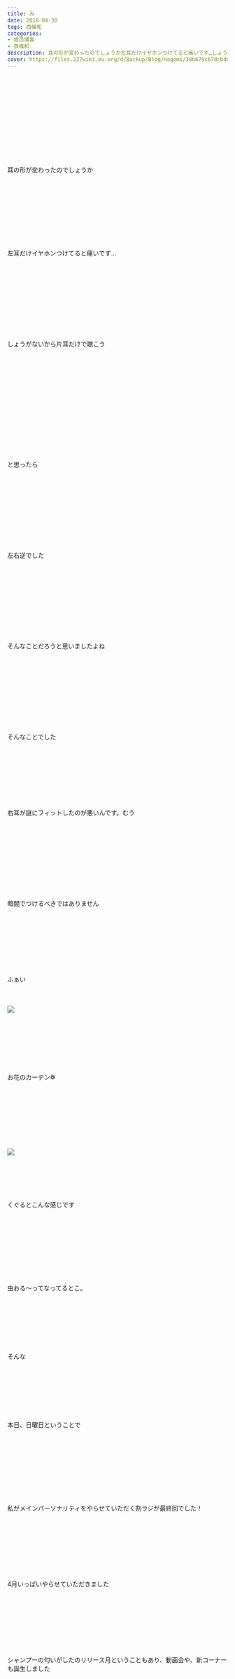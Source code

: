 ```yaml
---
title: み
date: 2018-04-30
tags: 西條和
categories: 
- 成员博客
- 西條和
description: 耳の形が変わったのでしょうか左耳だけイヤホンつけてると痛いです…しょうがないから片耳だけで聴こう...
cover: https://files.227wiki.eu.org/d/Backup/Blog/nagomi/38b679c67dcbd0b213d0df4a36494.jpg 
---
```

<div class="blog_detail__main">
<br/>
<br/>
<br/>
<br/>
<br/>
<br/>
<br/>
<br/>
<br/>
<br/>
<br/>
<br/>
耳の形が変わったのでしょうか<br/>
<br/>
<br/>
<br/>
<br/>
<br/>
<br/>
<br/>
<br/>
<br/>
<br/>
左耳だけイヤホンつけてると痛いです…<br/>
<br/>
<br/>
<br/>
<br/>
<br/>
<br/>
<br/>
<br/>
<br/>
<br/>
<br/>
しょうがないから片耳だけで聴こう<br/>
<br/>
<br/>
<br/>
<br/>
<br/>
<br/>
<br/>
<br/>
<br/>
<br/>
<br/>
<br/>
<br/>
<br/>
<br/>
と思ったら<br/>
<br/>
<br/>
<br/>
<br/>
<br/>
<br/>
<br/>
<br/>
<br/>
<br/>
<br/>
左右逆でした<br/>
<br/>
<br/>
<br/>
<br/>
<br/>
<br/>
<br/>
<br/>
<br/>
<br/>
<br/>
そんなことだろうと思いましたよね<br/>
<br/>
<br/>
<br/>
<br/>
<br/>
<br/>
<br/>
<br/>
<br/>
<br/>
<br/>
そんなことでした<br/>
<br/>
<br/>
<br/>
<br/>
<br/>
<br/>
<br/>
<br/>
<br/>
右耳が謎にフィットしたのが悪いんです。むう<br/>
<br/>
<br/>
<br/>
<br/>
<br/>
<br/>
<br/>
<br/>
<br/>
<br/>
<br/>
暗闇でつけるべきではありません<br/>
<br/>
<br/>
<br/>
<br/>
<br/>
<br/>
<br/>
<br/>
<br/>
ふぁい<br/>
<br/>
<br/>
<br/>
<img src="https://files.227wiki.eu.org/d/Backup/Blog/nagomi/38b679c67dcbd0b213d0df4a36494.jpg"><br/>
<br/>
<br/>
<br/>
<br/>
<br/>
<br/>
<br/>
<br/>
お花のカーテン❁﻿<br/>
<br/>
<br/>
<br/>
<br/>
<br/>
<br/>
<br/>
<br/>
<br/>
<img src="https://files.227wiki.eu.org/d/Backup/Blog/nagomi/38b679c67dcbd0b213d0df4a36494-01.jpg"><br/>
<br/>
<br/>
<br/>
<br/>
<br/>
<br/>
くぐるとこんな感じです<br/>
<br/>
<br/>
<br/>
<br/>
<br/>
<br/>
<br/>
<br/>
<br/>
<br/>
虫おる〜ってなってるとこ。<br/>
<br/>
<br/>
<br/>
<br/>
<br/>
<br/>
<br/>
<br/>
そんな<br/>
<br/>
<br/>
<br/>
<br/>
<br/>
<br/>
<br/>
<br/>
本日、日曜日ということで<br/>
<br/>
<br/>
<br/>
<br/>
<br/>
<br/>
<br/>
<br/>
<br/>
<br/>
私がメインパーソナリティをやらせていただく割ラジが最終回でした！<br/>
<br/>
<br/>
<br/>
<br/>
<br/>
<br/>
<br/>
<br/>
<br/>
4月いっぱいやらせていただきました<br/>
<br/>
<br/>
<br/>
<br/>
<br/>
<br/>
<br/>
<br/>
<br/>
シャンプーの匂いがしたのリリース月ということもあり、動画会や、新コーナーも誕生しました<br/>
<br/>
<br/>
<br/>
<br/>
<br/>
<br/>
<br/>
<br/>
<br/>
毎回1人の部分は不安でふえーん…ってなりながらメンバーに見守ってもらってなんとかお話してました<br/>
<br/>
<br/>
<br/>
<br/>
<br/>
<br/>
<br/>
なのでメンバーやスタッフさんにはだいぶ迷惑をかけてしまいましたが、、<br/>
<br/>
<br/>
<br/>
<br/>
<br/>
<br/>
<br/>
なんとか一カ月終えることができてほっとしています<br/>
<br/>
<br/>
<br/>
<br/>
<br/>
<br/>
<br/>
<br/>
<br/>
<br/>
<br/>
<br/>
<br/>
<br/>
<br/>
お聞き苦しいところ多々あったかと思いますがお付き合いいただきありがとうございました！<br/>
<br/>
<br/>
<br/>
<br/>
<br/>
<br/>
<br/>
<br/>
<br/>
<br/>
<br/>
聞き逃したという方もホームページからアーカイブが聴けるのでぜひっ<br/>
<br/>
<br/>
<br/>
<br/>
<br/>
<br/>
<br/>
<br/>
またすんなりお知らせできた〜やい！<br/>
<br/>
<br/>
<br/>
<br/>
<br/>
<br/>
<br/>
<br/>
<br/>
<br/>
結局、<br/>
<br/>
<br/>
<br/>
<br/>
擬音クイズは誰にも当てられずじまいでした…<br/>
<br/>
<br/>
<br/>
<br/>
<br/>
<br/>
<br/>
<br/>
<br/>
自信があるという方は握手会などで教えてください〜<br/>
<br/>
<br/>
<br/>
<br/>
<br/>
<br/>
<br/>
擬音クイズしましょっ<br/>
<br/>
<br/>
<br/>
<br/>
<br/>
<br/>
<br/>
<br/>
<br/>
<br/>
<br/>
<br/>
<br/>
おはなしたいむ<br/>
<br/>
<br/>
<br/>
<br/>
<br/>
◯浜で読書、良きでした〜<br/>
ゴールデンウィークはじまったんですね、私も握手会たのしみにがんばります！！<br/>
<br/>
<br/>
<br/>
<br/>
<br/>
◯東京、神奈川なら都会育ちなのですね！<br/>
長男ってすごいしっかりしてそうなイメージです！私も妹や弟がいたらしっかりしてたのかなと思います笑<br/>
<br/>
<br/>
<br/>
<br/>
<br/>
◯非日常いいですよねっ<br/>
私もきっかけや勇気が掴めなくてはまったきりです…難しいですね。<br/>
<br/>
<br/>
<br/>
<br/>
◯プラス3かっこいいですか？<br/>
スカートや靴褒めてくださって嬉しいです♩<br/>
雑貨屋さん連れてってください〜<br/>
容疑者Xの献身私もすきです！<br/>
<br/>
<br/>
<br/>
<br/>
<br/>
◯別の国に迷子…自分だったらと考えただけでこわいです。。<br/>
違う国で育ってたら全然違う人格だっただろうなと思います。<br/>
<br/>
<br/>
<br/>
<br/>
◯宿命、使命重い言葉ですよね、気が引き締まります…！<br/>
今ある縁も大事にしなきゃですね！！<br/>
<br/>
<br/>
<br/>
<br/>
<br/>
◯あっち向いてホイっ！ちょっと不思議な矢印見つけたので使ってみたのです〜<br/>
変わらないもの、一緒に探しましょう<br/>
<br/>
<br/>
<br/>
<br/>
<br/>
◯固定概念、やっかいであります…<br/>
自分を作ってる基準でもありますよね、そう考えると大事にしなきゃですね！<br/>
<br/>
<br/>
<br/>
<br/>
<br/>
<br/>
◯今の私が好きと言ってもらえて嬉しいです…<br/>
そしてこれからも変わらないと言ってくれてなんだかすごく安心しました…！<br/>
私もずっと大好きです！<br/>
<br/>
<br/>
<br/>
<br/>
<br/>
◯時計の針の圧…大丈夫ですか？<br/>
忙しいんですね、あまり無理しないでくださいね！そしてお話もいつか聞かせてくださいっ<br/>
<br/>
<br/>
<br/>
<br/>
<br/>
<br/>
◯忙しい日常に戻るからこそこのゆったりさを楽しめるんでしょうね！<br/>
好きなの聞かせてくださいね♩<br/>
<br/>
<br/>
<br/>
<br/>
<br/>
◯電波低調というんですね、知らずに使ってました笑<br/>
大事に読んでくれてありがとうございます…！<br/>
電波探した甲斐がありましたっ<br/>
<br/>
<br/>
<br/>
<br/>
◯心の洗濯できました〜るんるんです！<br/>
ついつい現実逃避したくなっちゃいます…汗<br/>
他のところにもいけるように頑張ります！ありがとうございます！<br/>
<br/>
<br/>
<br/>
<br/>
<br/>
◯コメント変わらず続けるよって言ってくれてとっても嬉しいです…<br/>
変わらないものゲットできましたっやた！<br/>
<br/>
<br/>
<br/>
<br/>
<br/>
◯大好きな場所のお写真ありがとうございます♩島に似てます！<br/>
一緒に成長させてください〜！頑張ります！<br/>
サングラスまってますね！笑<br/>
<br/>
<br/>
<br/>
<br/>
<br/>
<br/>
◯素敵なブログだと言ってもらえてしみじみ嬉しく思っております〜えへ<br/>
<br/>
<br/>
<br/>
<br/>
<br/>
<br/>
◯おつなご♩<br/>
変わることはいいこと、！なんだか前向きになれましたっありがとうございます！<br/>
変わることを恐れずに生きたいです<br/>
<br/>
<br/>
<br/>
<br/>
<br/>
<br/>
◯お花ごしの東京タワーですか？綺麗！！<br/>
カメラで撮ったんですか？素敵です〜<br/>
間違いじゃありません！みなさんそれぞれで感じて下さったことが正解なのです〜<br/>
<br/>
<br/>
<br/>
<br/>
<br/>
<br/>
◯田舎の独特な雰囲気、いいですよね！！<br/>
ゆったり〜まったり〜<br/>
リフレッシュしてきます！<br/>
<br/>
<br/>
<br/>
<br/>
<br/>
<br/>
◯だいぶプラスでよきですよきです！！<br/>
ほんとに面白かったのでぜひ読んでみてください〜！<br/>
<br/>
<br/>
<br/>
<br/>
<br/>
<br/>
☆群馬のダムおさん<br/>
お誕生日おめでとうございます！！<br/>
いつもコメントやイベントにも来て下さってありがとうございます！幸せな一年になりますように♩<br/>
<br/>
<br/>
<br/>
<br/>
<br/>
<br/>
<br/>
<br/>
<br/>
今日も読んでくださりありがとうございます<br/>
<br/>
<br/>
<br/>
<br/>
<br/>
<br/>
<br/>
<br/>
西條和でした。<br/>
<br/>
<br/>
<br/>
<br/>
<br/>
<br/>
<br/>
<br/>
時空が歪んでいます<br/>
<br/>
<br/>
<br/>
<br/>
<br/>
<br/>
<br/>
<br/>
<br/>
<br/>
<br/>
ただ<br/>
<br/>
<br/>
<br/>
<br/>
<br/>
リビングの時計が遅れているだけ<br/>
<br/>
<br/>
<br/>
<br/>
<br/>
<br/>
<br/>
<br/>
<br/>
直しても直しても歪ませてくる。<br/>
<br/>
<br/>
<br/>
<br/>
<br/>
<br/>
<br/>
<br/>
ふーい<br/>
<br/>
<br/>
<br/>
<br/>
<br/>
おしまい。
<!--twitter-->

<!--//twitter-->
</img></img></div>